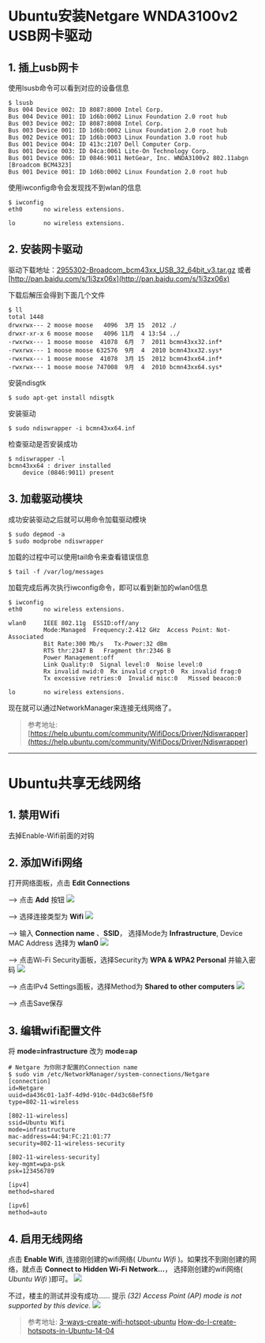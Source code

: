 # Ubuntu安装Netgare WNDA3100v2 USB网卡驱动

## 1. 插上usb网卡
使用lsusb命令可以看到对应的设备信息
```shell
$ lsusb
Bus 004 Device 002: ID 8087:8000 Intel Corp. 
Bus 004 Device 001: ID 1d6b:0002 Linux Foundation 2.0 root hub
Bus 003 Device 002: ID 8087:8008 Intel Corp. 
Bus 003 Device 001: ID 1d6b:0002 Linux Foundation 2.0 root hub
Bus 002 Device 001: ID 1d6b:0003 Linux Foundation 3.0 root hub
Bus 001 Device 004: ID 413c:2107 Dell Computer Corp. 
Bus 001 Device 003: ID 04ca:0061 Lite-On Technology Corp. 
Bus 001 Device 006: ID 0846:9011 NetGear, Inc. WNDA3100v2 802.11abgn [Broadcom BCM4323]
Bus 001 Device 001: ID 1d6b:0002 Linux Foundation 2.0 root hub
```
使用iwconfig命令会发现找不到wlan的信息
```shell
$ iwconfig
eth0      no wireless extensions.

lo        no wireless extensions.
```


## 2. 安装网卡驱动
驱动下载地址：[2955302-Broadcom_bcm43xx_USB_32_64bit_v3.tar.gz](http://media.cdn.ubuntu-de.org/forum/attachments/37/11/2955302-Broadcom_bcm43xx_USB_32_64bit_v3.tar.gz)
或者 [http://pan.baidu.com/s/1i3zx06x](http://pan.baidu.com/s/1i3zx06x)

下载后解压会得到下面几个文件
```shell
$ ll
total 1448
drwxrwx--- 2 moose moose   4096  3月 15  2012 ./
drwxr-xr-x 6 moose moose   4096 11月  4 13:54 ../
-rwxrwx--- 1 moose moose  41078  6月  7  2011 bcmn43xx32.inf*
-rwxrwx--- 1 moose moose 632576  9月  4  2010 bcmn43xx32.sys*
-rwxrwx--- 1 moose moose  41078  3月 15  2012 bcmn43xx64.inf*
-rwxrwx--- 1 moose moose 747008  9月  4  2010 bcmn43xx64.sys*
```

安装ndisgtk
```shell
$ sudo apt-get install ndisgtk
```

安装驱动
```shell
$ sudo ndiswrapper -i bcmn43xx64.inf
```

检查驱动是否安装成功
```shell
$ ndiswrapper -l
bcmn43xx64 : driver installed
    device (0846:9011) present
```


## 3. 加载驱动模块
成功安装驱动之后就可以用命令加载驱动模块
```shell
$ sudo depmod -a
$ sudo modprobe ndiswrapper
```

加载的过程中可以使用tail命令来查看错误信息
```shell
$ tail -f /var/log/messages
```

加载完成后再次执行iwconfig命令，即可以看到新加的wlan0信息
```shell
$ iwconfig
eth0      no wireless extensions.

wlan0     IEEE 802.11g  ESSID:off/any  
          Mode:Managed  Frequency:2.412 GHz  Access Point: Not-Associated   
          Bit Rate:300 Mb/s   Tx-Power:32 dBm   
          RTS thr:2347 B   Fragment thr:2346 B   
          Power Management:off
          Link Quality:0  Signal level:0  Noise level:0
          Rx invalid nwid:0  Rx invalid crypt:0  Rx invalid frag:0
          Tx excessive retries:0  Invalid misc:0   Missed beacon:0

lo        no wireless extensions.
```

现在就可以通过NetworkManager来连接无线网络了。

> 参考地址: [https://help.ubuntu.com/community/WifiDocs/Driver/Ndiswrapper](https://help.ubuntu.com/community/WifiDocs/Driver/Ndiswrapper)

****


# Ubuntu共享无线网络
## 1. 禁用Wifi
去掉Enable-Wifi前面的对钩

## 2. 添加Wifi网络
打开网络面板，点击 **Edit Connections** 

--> 点击 **Add** 按钮 
![](images/new-conn-tab.png)

--> 选择连接类型为 **Wifi** 
![](images/conn-type-tab.png)

--> 输入 **Connection name** 、**SSID**， 选择Mode为 **Infrastructure**, Device MAC Address 选择为 **wlan0** 
![](images/wifi-tab.png)

--> 点击Wi-Fi Security面板，选择Security为 **WPA & WPA2 Personal** 并输入密码 
![](images/wifi-sec-tab.png)

--> 点击IPv4 Settings面板，选择Method为 **Shared to other computers** 
![](images/wifi-ip4-tab.png)

--> 点击Save保存


## 3. 编辑wifi配置文件
将 **mode=infrastructure** 改为 **mode=ap**
```shell
# Netgare 为你刚才配置的Connection name
$ sudo vim /etc/NetworkManager/system-connections/Netgare
[connection]
id=Netgare
uuid=da436c01-1a3f-4d9d-910c-04d3c68ef5f0
type=802-11-wireless

[802-11-wireless]
ssid=Ubuntu Wifi
mode=infrastructure
mac-address=44:94:FC:21:01:77
security=802-11-wireless-security

[802-11-wireless-security]
key-mgmt=wpa-psk
psk=123456789

[ipv4]
method=shared

[ipv6]
method=auto
```

## 4. 启用无线网络
点击 **Enable Wifi**, 连接刚创建的wifi网络( *Ubuntu Wifi* )。如果找不到刚创建的网络，就点击 **Connect to Hidden Wi-Fi Network...**， 选择刚创建的wifi网络( *Ubuntu Wifi* )即可。
![](images/conn-hidden-tab.png)

不过，楼主的测试并没有成功…… 
提示 *(32) Access Point (AP) mode is not supported by this device.*
![](images/wifi-err.png)


> 参考地址:
> [3-ways-create-wifi-hotspot-ubuntu](http://ubuntuhandbook.org/index.php/2014/09/3-ways-create-wifi-hotspot-ubuntu/)
> [How-do-I-create-hotspots-in-Ubuntu-14-04](https://www.quora.com/How-do-I-create-hotspots-in-Ubuntu-14-04)